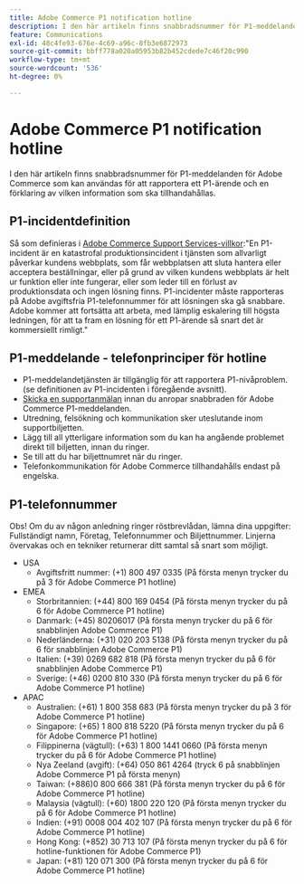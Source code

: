 ```yaml
---
title: Adobe Commerce P1 notification hotline
description: I den här artikeln finns snabbradsnummer för P1-meddelanden för Adobe Commerce som kan användas för att rapportera ett P1-ärende och en förklaring av vilken information som ska tillhandahållas.
feature: Communications
exl-id: 48c4fe93-676e-4c69-a96c-8fb3e6872973
source-git-commit: bbff778a020a05953b82b452cdede7c46f20c990
workflow-type: tm+mt
source-wordcount: '536'
ht-degree: 0%

---
```


# Adobe Commerce P1 notification hotline

I den här artikeln finns snabbradsnummer för P1-meddelanden för Adobe Commerce som kan användas för att rapportera ett P1-ärende och en förklaring av vilken information som ska tillhandahållas.

## P1-incidentdefinition

Så som definieras i [Adobe Commerce Support Services-villkor](https://www.adobe.com/content/dam/cc/en/legal/terms/enterprise/pdfs/Magento-Support-Services-Terms-and-Conditions.pdf):&quot;En P1-incident är en katastrofal produktionsincident i tjänsten som allvarligt påverkar kundens webbplats, som får webbplatsen att sluta hantera eller acceptera beställningar, eller på grund av vilken kundens webbplats är helt ur funktion eller inte fungerar, eller som leder till en förlust av produktionsdata och ingen lösning finns. P1-incidenter måste rapporteras på Adobe avgiftsfria P1-telefonnummer för att lösningen ska gå snabbare. Adobe kommer att fortsätta att arbeta, med lämplig eskalering till högsta ledningen, för att ta fram en lösning för ett P1-ärende så snart det är kommersiellt rimligt.&quot;

## P1-meddelande - telefonprinciper för hotline

* P1-meddelandetjänsten är tillgänglig för att rapportera P1-nivåproblem. (se definitionen av P1-incidenten i föregående avsnitt).
* [Skicka en supportanmälan](https://experienceleague.adobe.com/docs/commerce-knowledge-base/kb/help-center-guide/magento-help-center-user-guide.html?lang=en#submit-ticket) innan du anropar snabbraden för Adobe Commerce P1-meddelanden.
* Utredning, felsökning och kommunikation sker uteslutande inom supportbiljetten.
* Lägg till all ytterligare information som du kan ha angående problemet direkt till biljetten, innan du ringer.
* Se till att du har biljettnumret när du ringer.
* Telefonkommunikation för Adobe Commerce tillhandahålls endast på engelska.

## P1-telefonnummer

Obs! Om du av någon anledning ringer röstbrevlådan, lämna dina uppgifter: Fullständigt namn, Företag, Telefonnummer och Biljettnummer. Linjerna övervakas och en tekniker returnerar ditt samtal så snart som möjligt.

* USA
   * Avgiftsfritt nummer: (+1) 800 497 0335 (På första menyn trycker du på 3 för Adobe Commerce P1 hotline)
* EMEA
   * Storbritannien: (+44) 800 169 0454 (På första menyn trycker du på 6 för Adobe Commerce P1 hotline)
   * Danmark: (+45) 80206017 (På första menyn trycker du på 6 för snabblinjen Adobe Commerce P1)
   * Nederländerna: (+31) 020 203 5138 (På första menyn trycker du på 6 för snabblinjen Adobe Commerce P1)
   * Italien: (+39) 0269 682 818 (På första menyn trycker du på 6 för snabblinjen Adobe Commerce P1)
   * Sverige: (+46) 0200 810 330 (På första menyn trycker du på 6 för Adobe Commerce P1 hotline)
* APAC
   * Australien: (+61) 1 800 358 683 (På första menyn trycker du på 3 för Adobe Commerce P1 hotline)
   * Singapore: (+65) 1 800 818 5220 (På första menyn trycker du på 6 för Adobe Commerce P1 hotline)
   * Filippinerna (vägtull): (+63) 1 800 1441 0660 (På första menyn trycker du på 6 för Adobe Commerce P1 hotline)
   * Nya Zeeland (avgift): (+64) 050 861 4264 (tryck 6 på snabblinjen Adobe Commerce P1 på första menyn)
   * Taiwan: (+886)0 800 666 381 (På första menyn trycker du på 6 för Adobe Commerce P1 hotline)
   * Malaysia (vägtull): (+60) 1800 220 120 (På första menyn trycker du på 6 för Adobe Commerce P1 hotline)
   * Indien: (+91) 0008 004 402 107 (På första menyn trycker du på 6 för Adobe Commerce P1 hotline)
   * Hong Kong: (+852) 30 713 107 (På första menyn trycker du på 6 för hotline-funktionen för Adobe Commerce P1)
   * Japan: (+81) 120 071 300 (På första menyn trycker du på 6 för Adobe Commerce P1 hotline)
